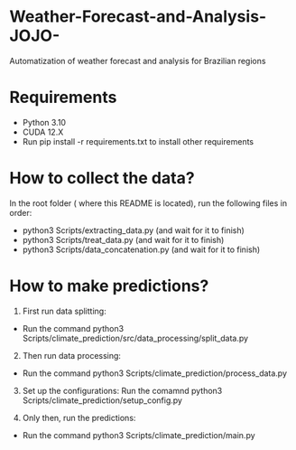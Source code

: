 # Weather-Forecast-and-Analysis-JOJO-
Automatization of weather forecast and analysis for Brazilian regions

# Requirements
* Python 3.10
* CUDA 12.X
* Run pip install -r requirements.txt to install other requirements

# How to collect the data?
In the root folder ( where this README is located), run the following files in order:
* python3 Scripts/extracting_data.py (and wait for it to finish)
* python3 Scripts/treat_data.py (and wait for it to finish)
* python3 Scripts/data_concatenation.py (and wait for it to finish)

# How to make predictions?
1. First run data splitting:
* Run the command python3 Scripts/climate_prediction/src/data_processing/split_data.py

2. Then run data processing:
* Run the command python3 Scripts/climate_prediction/process_data.py

3. Set up the configurations:
Run the comamnd python3 Scripts/climate_prediction/setup_config.py

4. Only then, run the predictions:
* Run the command python3 Scripts/climate_prediction/main.py
